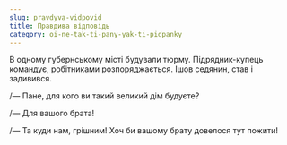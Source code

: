 ```yaml
---
slug: pravdyva-vidpovid
title: Правдива відповідь
category: oi-ne-tak-ti-pany-yak-ti-pidpanky
---
```

В одному губернському місті будували тюрму. Підрядник-купець командує, робітниками розпоряджається. Ішов седянин, став і задивився.

/— Пане, для кого ви такий великий дім будуєте?

/— Для вашого брата!

/— Та куди нам, грішним! Хоч би вашому брату довелося тут пожити!
